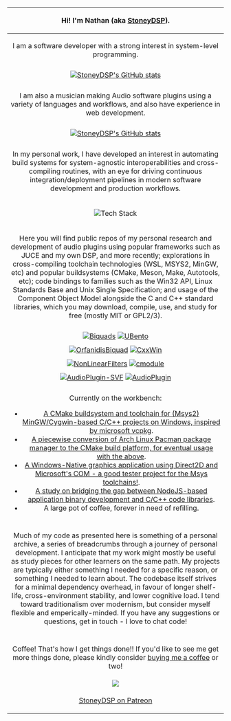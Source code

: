 | <p>Hi! I'm Nathan (aka <a href="https://github.com/StoneyDSP">StoneyDSP</a>).</p>  |
| :-: |
| <p>I am a software developer with a strong interest in system-level programming.</p> |
| |
| [![StoneyDSP's GitHub stats](https://github-readme-stats.vercel.app/api?username=nathanjhood\&show_icons=true&theme=transparent)](https://github.com/nathanjhood/github-readme-stats) |
| |
| <p>I am also a musician making Audio software plugins using a variety of languages and workflows, and also have experience in web development.</p> |
| |
| [![StoneyDSP's GitHub stats](https://github-readme-stats.vercel.app/api/top-langs/?username=nathanjhood\&langs_count=8\&show_icons=true\&theme=transparent\&hide=tex,html)](https://github.com/nathanjhood/github-readme-stats) |
| |
| <p>In my personal work, I have developed an interest in automating build systems for system-agnostic interoperabilities and cross-compiling routines, with an eye for driving continuous integration/deployment pipelines in modern software development and production workflows.</p> |
| <p align="center"><img src="https://skillicons.dev/icons?i=cpp,c,cmake,js,ts,html,css,nodejs&perline=4" alt="Tech Stack" /></p> |
| <p>Here you will find public repos of my personal research and development of audio plugins using popular frameworks such as JUCE and my own DSP, and more recently; explorations in cross-compiling toolchain technologies (WSL, MSYS2, MinGW, etc) and popular buildsystems (CMake, Meson, Make, Autotools, etc); code bindings to families such as the Win32 API, Linux Standards Base and Unix Single Specification; and usage of the Component Object Model alongside the C and C++ standard libraries, which you may download, compile, use, and study for free (mostly MIT or GPL2/3).</p> |
| |
| [![Biquads](https://github-readme-stats.vercel.app/api/pin/?username=nathanjhood\&repo=Biquads\&theme=transparent)](https://github.com/StoneyDSP/Biquads) [![UBento](https://github-readme-stats.vercel.app/api/pin/?username=nathanjhood\&repo=UBento\&theme=transparent)](https://github.com/StoneyDSP/UBento) |
| |
| [![OrfanidisBiquad](https://github-readme-stats.vercel.app/api/pin/?username=nathanjhood\&repo=OrfanidisBiquad\&theme=transparent)](https://github.com/StoneyDSP/OrfanidisBiquad) [![CxxWin](https://github-readme-stats.stoneydsp.com/api/pin/?username=nathanjhood\&repo=CxxWin\&theme=transparent)](https://github.com/StoneyDSP/CxxWin) |
| |
| [![NonLinearFilters](https://github-readme-stats.vercel.app/api/pin/?username=nathanjhood\&repo=NonLinearFilters\&theme=transparent)](https://github.com/nathanjhood/NonLinearFilters) [![cmodule](https://github-readme-stats.vercel.app/api/pin/?username=nathanjhood\&repo=cmodule\&theme=transparent)](https://github.com/nathanjhood/cmodule) |
| |
| [![AudioPlugin-SVF](https://github-readme-stats.vercel.app/api/pin/?username=nathanjhood\&repo=AudioPlugin-SVF\&theme=transparent)](https://github.com/nathanjhood/AudioPlugin-SVF) [![AudioPlugin](https://github-readme-stats.vercel.app/api/pin/?username=nathanjhood\&repo=AudioPlugin\&theme=transparent)](https://github.com/nathanjhood/AudioPlugin) |
| |
| <p align="centre">Currently on the workbench:</p><p align="left"><ul><li><a href="https://github.com/nathanjhood/MSYS2-toolchain.git">A CMake buildsystem and toolchain for (Msys2) MinGW/Cygwin-based C/C++ projects on Windows, inspired by microsoft vcpkg</a>.</li><li><a href="https://github.com/nathanjhood/MSYS2-libconfig.git">A piecewise conversion of Arch Linux Pacman package manager to the CMake build platform, for eventual usage with the above</a>.</li><li><a href="https://github.com/nathanjhood/CxxWin.git">A Windows-Native graphics application using Direct2D and Microsoft's COM - a good tester project for the Msys toolchains!</a>.</li><li><a href="https://github.com/cmodules/cmodules">A study on bridging the gap between NodeJS-based application binary development and C/C++ code libraries</a>.</li><li>A large pot of coffee, forever in need of refilling.</li></ul></p> |
| |
| <p>Much of my code as presented here is something of a personal archive, a series of breadcrumbs through a journey of personal development. I anticipate that my work might mostly be useful as study pieces for other learners on the same path. My projects are typically either something I needed for a specific reason, or something I needed to learn about. The codebase itself strives for a minimal dependency overhead, in favour of longer shelf-life, cross-environment stability, and lower cognitive load. I tend toward traditionalism over modernism, but consider myself flexible and emperically-minded. If you have any suggestions or questions, get in touch - I love to chat code!</p>  |
| |
| <p>Coffee! That's how I get things done!! If you'd like to see me get more things done, please kindly consider <a href="https://www.patreon.com/bePatron?u=8549187" data-patreon-widget-type="become-patron-button">buying me a coffee</a> or two!</p> |
| <a href= "https://paypal.me/StoneyDSPAudio?country.x=ES&locale.x=en_US"><img src="https://www.paypalobjects.com/en_US/i/btn/btn_donate_SM.gif"/></a> |
| <a href="https://www.patreon.com/bePatron?u=8549187" data-patreon-widget-type="become-patron-button"><p>StoneyDSP on Patreon</p></a> |
